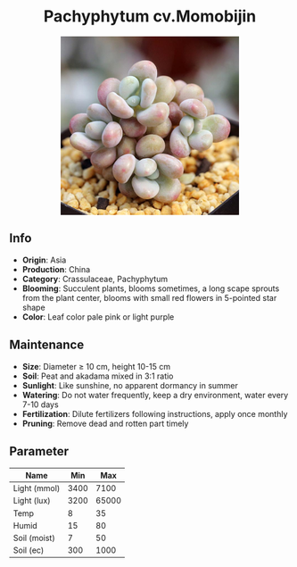 <h1 align='center'>Pachyphytum cv.Momobijin</h1>
<p align="center">
    <img 
        align='center'
        width='320'
        src="../images/pachyphytum cvmomobijin.png" 
        alt='Pachyphytum cv.Momobijin' />
</p>

## Info

 - **Origin**: Asia
 - **Production**: China
 - **Category**: Crassulaceae, Pachyphytum
 - **Blooming**: Succulent plants, blooms sometimes, a long scape sprouts from the plant center, blooms with small red flowers in 5-pointed star shape
 - **Color**: Leaf color pale pink or light purple

## Maintenance

 - **Size**: Diameter ≥ 10 cm, height 10-15 cm
 - **Soil**: Peat and akadama mixed in 3:1 ratio
 - **Sunlight**: Like sunshine, no apparent dormancy in summer
 - **Watering**: Do not water frequently, keep a dry environment, water every 7-10 days
 - **Fertilization**: Dilute fertilizers following instructions, apply once monthly
 - **Pruning**: Remove dead and rotten part timely

## Parameter

| Name         | Min  | Max   |
|--------------|------|-------|
| Light (mmol) | 3400 | 7100  |
| Light (lux)  | 3200 | 65000 |
| Temp         | 8    | 35    |
| Humid        | 15   | 80    |
| Soil (moist) | 7   | 50    |
| Soil (ec)    | 300  | 1000  |